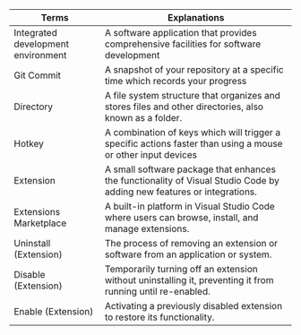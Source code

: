 | Terms                              | Explanations                                                                           |
| ---------------------------------- | -------------------------------------------------------------------------------------- |
| Integrated development environment | A software application that provides comprehensive facilities for software development |
| Git Commit                         | A snapshot of your repository at a specific time which records your progress           |
| Directory                          | A file system structure that organizes and stores files and other directories, also known as a folder.                                                                                       |
| Hotkey                             | A combination of keys which will trigger a specific actions faster than using a mouse or other input devices  |
| Extension                          | A small software package that enhances the functionality of Visual Studio Code by adding new features or integrations. |
| Extensions Marketplace             | A built-in platform in Visual Studio Code where users can browse, install, and manage extensions. |
| Uninstall (Extension)                          | The process of removing an extension or software from an application or system. |
| Disable (Extension)                            | Temporarily turning off an extension without uninstalling it, preventing it from running until re-enabled. |
| Enable (Extension)                             | Activating a previously disabled extension to restore its functionality. |
